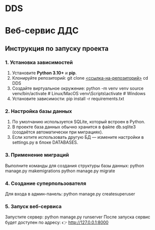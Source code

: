 # DDS
# Веб-сервис ДДС

## Инструкция по запуску проекта

### 1. Установка зависимостей
1. Установите **Python 3.10+** и **pip**.  
2. Клонируйте репозиторий:
   git clone [<ссылка-на-репозиторий>](https://github.com/MazerX1/DDS)
   cd DDS
3. Создайте виртуальное окружение:
   python -m venv venv
  source venv/bin/activate   # Linux/MacOS
  venv\Scripts\activate      # Windows
4. Установите зависимости:
   pip install -r requirements.txt
   
### 2. Настройка базы данных
1. По умолчанию используется SQLite, который встроен в Python.
2. В проекте база данных обычно хранится в файле db.sqlite3 (создаётся автоматически при миграциях).
3. Если хотите использовать другую БД — измените настройки в settings.py в блоке DATABASES.

### 3. Применение миграций
Выполните команды для создания структуры базы данных:
  python manage.py makemigrations
  python manage.py migrate

### 4. Создание суперпользователя
Для входа в админ-панель:
  python manage.py createsuperuser

### 5. Запуск веб-сервиса
Запустите сервер:
  python manage.py runserver
После запуска сервис будет доступен по адресу:
👉 http://127.0.0.1:8000
